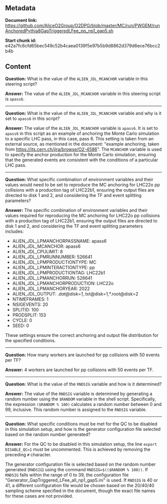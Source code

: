 ## Metadata

**Document link:** https://github.com/AliceO2Group/O2DPG/blob/master/MC/run/PWGEM/runAnchoredPythia8GapTriggeredLFee_pp_np1_gap5.sh

**Start chunk id:** e42a7fc6cfd65bec549c52b4caea0139f5e97b5b9d8862d379d6ece76bcc2b4b

## Content

**Question:** What is the value of the `ALIEN_JDL_MCANCHOR` variable in this steering script?

**Answer:** The value of the `ALIEN_JDL_MCANCHOR` variable in this steering script is `apass6`.

---

**Question:** What is the value of the `ALIEN_JDL_MCANCHOR` variable and why is it set to `apass6` in this script?

**Answer:** The value of the `ALIEN_JDL_MCANCHOR` variable is `apass6`. It is set to `apass6` in this script as an example of anchoring the Monte Carlo simulation to a specific LHC pass, in this case, pass 6. This setting is taken from an external source, as mentioned in the document: "example anchoring, taken from https://its.cern.ch/jira/browse/O2-4586". The `MCANCHOR` variable is used to specify the anchor production for the Monte Carlo simulation, ensuring that the generated events are consistent with the conditions of a particular LHC pass.

---

**Question:** What specific combination of environment variables and their values would need to be set to reproduce the MC anchoring for LHC22o pp collisions with a production tag of LHC22b1, ensuring the output files are directed to disk 1 and 2, and considering the TF and event splitting parameters?

**Answer:** The specific combination of environment variables and their values required for reproducing the MC anchoring for LHC22o pp collisions with a production tag of LHC22b1, ensuring the output files are directed to disk 1 and 2, and considering the TF and event splitting parameters includes:

- ALIEN_JDL_LPMANCHORPASSNAME: apass6
- ALIEN_JDL_MCANCHOR: apass6
- ALIEN_JDL_CPULIMIT: 8
- ALIEN_JDL_LPMRUNNUMBER: 526641
- ALIEN_JDL_LPMPRODUCTIONTYPE: MC
- ALIEN_JDL_LPMINTERACTIONTYPE: pp
- ALIEN_JDL_LPMPRODUCTIONTAG: LHC22b1
- ALIEN_JDL_LPMANCHORRUN: 526641
- ALIEN_JDL_LPMANCHORPRODUCTION: LHC22o
- ALIEN_JDL_LPMANCHORYEAR: 2022
- ALIEN_JDL_OUTPUT: *.dat@disk=1,*.txt@disk=1,*.root@disk=2
- NTIMEFRAMES: 1
- NSIGEVENTS: 20
- SPLITID: 100
- PRODSPLIT: 153
- CYCLE: 0
- SEED: 0

These settings ensure the correct anchoring and output file distribution for the specified conditions.

---

**Question:** How many workers are launched for pp collisions with 50 events per TF?

**Answer:** 4 workers are launched for pp collisions with 50 events per TF.

---

**Question:** What is the value of the `RNDSIG` variable and how is it determined?

**Answer:** The value of the `RNDSIG` variable is determined by generating a random number using the `$RANDOM` variable in the shell script. Specifically, the expression `($RANDOM % 100)` calculates a random number between 0 and 99, inclusive. This random number is assigned to the `RNDSIG` variable.

---

**Question:** What specific conditions must be met for the QC to be disabled in this simulation setup, and how is the generator configuration file selected based on the random number generated?

**Answer:** For the QC to be disabled in this simulation setup, the line `export DISABLE_QC=1` must be uncommented. This is achieved by removing the preceding `#` character.

The generator configuration file is selected based on the random number generated (`RNDSIG`) using the command `RNDSIG=$(($RANDOM % 100))`. If `RNDSIG` falls within the range of 0 to 39, the configuration file "Generator_GapTriggered_LFee_all_np1_gap5.ini" is used. If `RNDSIG` is 40 or 41, a different configuration file would be chosen based on the 20/40/40 sampling scheme specified in the document, though the exact file names for these cases are not provided.